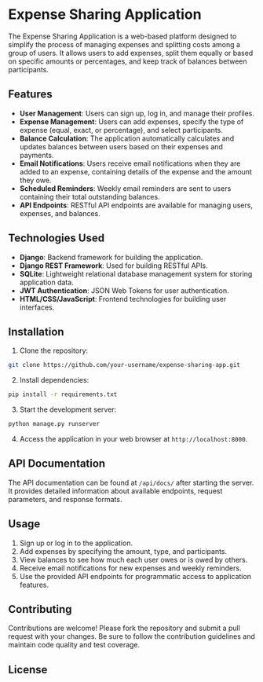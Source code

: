 
# Expense Sharing Application

The Expense Sharing Application is a web-based platform designed to simplify the process of managing expenses and splitting costs among a group of users. It allows users to add expenses, split them equally or based on specific amounts or percentages, and keep track of balances between participants.

## Features

- **User Management**: Users can sign up, log in, and manage their profiles.
- **Expense Management**: Users can add expenses, specify the type of expense (equal, exact, or percentage), and select participants.
- **Balance Calculation**: The application automatically calculates and updates balances between users based on their expenses and payments.
- **Email Notifications**: Users receive email notifications when they are added to an expense, containing details of the expense and the amount they owe.
- **Scheduled Reminders**: Weekly email reminders are sent to users containing their total outstanding balances.
- **API Endpoints**: RESTful API endpoints are available for managing users, expenses, and balances.

## Technologies Used

- **Django**: Backend framework for building the application.
- **Django REST Framework**: Used for building RESTful APIs.
- **SQLite**: Lightweight relational database management system for storing application data.
- **JWT Authentication**: JSON Web Tokens for user authentication.
- **HTML/CSS/JavaScript**: Frontend technologies for building user interfaces.

## Installation

1. Clone the repository:

```bash
git clone https://github.com/your-username/expense-sharing-app.git
```

2. Install dependencies:

```bash
pip install -r requirements.txt
```

3. Start the development server:

```bash
python manage.py runserver
```

4. Access the application in your web browser at `http://localhost:8000`.

## API Documentation

The API documentation can be found at `/api/docs/` after starting the server. It provides detailed information about available endpoints, request parameters, and response formats.

## Usage

1. Sign up or log in to the application.
2. Add expenses by specifying the amount, type, and participants.
3. View balances to see how much each user owes or is owed by others.
4. Receive email notifications for new expenses and weekly reminders.
5. Use the provided API endpoints for programmatic access to application features.

## Contributing

Contributions are welcome! Please fork the repository and submit a pull request with your changes. Be sure to follow the contribution guidelines and maintain code quality and test coverage.

## License
